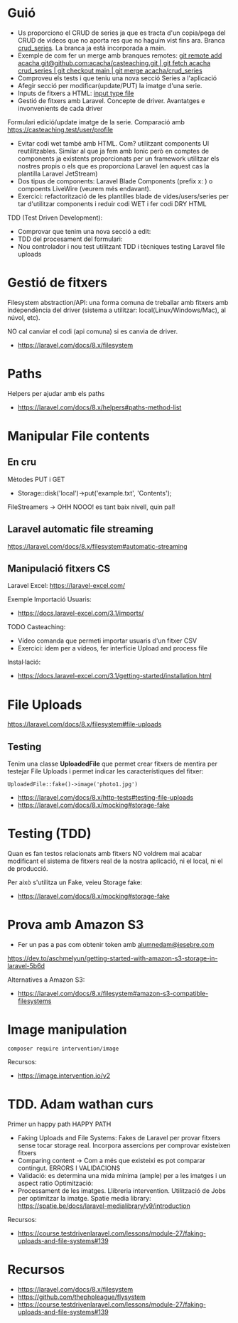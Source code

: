 # Guió

- Us proporciono el CRUD de series ja que es tracta d'un copia/pega del CRUD de videos que no aporta res que no haguim vist fins ara. Branca [crud_series](https://github.com/acacha/casteaching/tree/crud_series). La branca ja està incorporada a main.
- Exemple de com fer un merge amb branques remotes: [git remote add acacha git@github.com:acacha/casteaching.git | git fetch acacha crud_series
 | git checkout main | git merge acacha/crud_series](https://stackoverflow.com/questions/21651185/git-merge-a-remote-branch-locally)
- Comproveu els tests i que teniu una nova secció Series a l'aplicació
- Afegir secció per modificar(update/PUT) la imatge d'una serie.
- Inputs de fitxers a HTML: [input type file](https://developer.mozilla.org/en-US/docs/Web/HTML/Element/input/file)
- Gestió de fitxers amb Laravel. Concepte de driver. Avantatges e invonvenients de cada driver

Formulari edició/update imatge de la serie. Comparació amb https://casteaching.test/user/profile
- Evitar codi wet també amb HTML. Com? utilitzant components UI reutilitzables. Similar al que ja fem amb Ionic però en comptes de components ja existents proporcionats per un framework utilitzar els nostres propis o els que es proporciona Laravel (en aquest cas la plantilla Laravel JetStream)
- Dos tipus de components: Laravel Blade Components (prefix x: <x-component-name>) o compoents LiveWire (veurem més endavant).
- Exercici: refactorització de les plantilles blade de vides/users/series per tar d'utilitzar components i reduir codi WET i fer codi DRY HTML

TDD (Test Driven Development):
- Comprovar que tenim una nova secció a edit:  
- TDD del procesament del formulari:
- Nou controlador i nou test utilitzant TDD i tècniques testing Laravel file uploads

 # Gestió de fitxers

Filesystem abstraction/API: una forma comuna de treballar amb fitxers amb independència del driver (sistema a utilitzar: local(Linux/Windows/Mac), al núvol, etc). 

NO cal canviar el codi (api comuna) si es canvia de driver.

- https://laravel.com/docs/8.x/filesystem

# Paths

Helpers per ajudar amb els paths

- https://laravel.com/docs/8.x/helpers#paths-method-list

# Manipular File contents

## En cru

Mètodes PUT i GET
- Storage::disk('local')->put('example.txt', 'Contents');

FileStreamers -> OHH NOOO! es tant baix nivell, quin pal!

## Laravel automatic file streaming

https://laravel.com/docs/8.x/filesystem#automatic-streaming

## Manipulació fitxers CS

Laravel Excel: https://laravel-excel.com/

Exemple Importació Usuaris:
- https://docs.laravel-excel.com/3.1/imports/

TODO
Casteaching: 
- Vídeo comanda que permeti importar usuaris d'un fitxer CSV
- Exercici: ídem per a vídeos, fer interfície Upload and process file

Instal·lació:
- https://docs.laravel-excel.com/3.1/getting-started/installation.html

# File Uploads

https://laravel.com/docs/8.x/filesystem#file-uploads

## Testing

Tenim una classe **UploadedFile** que permet crear fitxers de mentira per testejar File Uploads i permet indicar les característiques del fitxer:

``` 
UploadedFile::fake()->image('photo1.jpg')
```

- https://laravel.com/docs/8.x/http-tests#testing-file-uploads
- https://laravel.com/docs/8.x/mocking#storage-fake

# Testing (TDD)

Quan es fan testos relacionats amb fitxers NO voldrem mai acabar modificant el sistema de fitxers real de la nostra aplicació, ni el local, ni el de producció.

Per això s'utilitza un Fake, veieu Storage fake:

- https://laravel.com/docs/8.x/mocking#storage-fake

# Prova amb Amazon S3

- Fer un pas a pas com obtenir token amb alumnedam@iesebre.com

https://dev.to/aschmelyun/getting-started-with-amazon-s3-storage-in-laravel-5b6d

Alternatives a Amazon S3:
- https://laravel.com/docs/8.x/filesystem#amazon-s3-compatible-filesystems

# Image manipulation

```
composer require intervention/image
```

Recursos:
- https://image.intervention.io/v2

# TDD. Adam wathan curs

Primer un happy path
HAPPY PATH
- Faking Uploads and File Systems: Fakes de Laravel per provar fitxers sense tocar storage real. Incorpora assercions per comprovar existeixen fitxers
- Comparing content -> Com a més que existeixi es pot comparar contingut.
ERRORS I VALIDACIONS 
- Validació: es determina una mida mínima (ample) per a les imatges i un aspect ratio
Optimització:
- Processament de les imatges. Llibreria intervention. Utilització de Jobs per optimitzar la imatge. Spatie media library: https://spatie.be/docs/laravel-medialibrary/v9/introduction

Recursos:
- https://course.testdrivenlaravel.com/lessons/module-27/faking-uploads-and-file-systems#139

# Recursos
- https://laravel.com/docs/8.x/filesystem
- https://github.com/thephpleague/flysystem
- https://course.testdrivenlaravel.com/lessons/module-27/faking-uploads-and-file-systems#139
